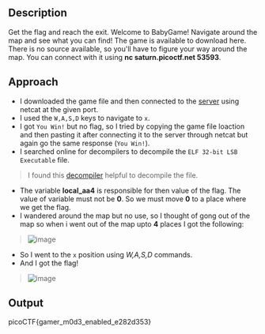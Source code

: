 ## Description
Get the flag and reach the exit. Welcome to BabyGame! Navigate around the map and see what you can find! The game is available to download here. There is no source available, so you'll have to figure your way around the map.
You can connect with it using **nc saturn.picoctf.net 53593**.

## Approach
- I downloaded the game file and then connected to the [server](saturn.picoctf.net) using netcat at the given port.
- I used the `W,A,S,D` keys to navigate to `x`.
- I got `You Win!` but no flag, so I tried by copying the game file loaction and then pasting it after connecting it to the server through netcat but again go the same response (`You Win!`).
- I searched online for decompilers to decompile the `ELF 32-bit LSB Executable` file.
> I found this [decompiler](https://dogbolt.org/?id=3b1456fc-43f7-41df-ac31-a4db11e832d2) helpful to decompile the file.
- The variable **local_aa4** is responsible for then value of the flag. The value of variable must not be **0**. So we must move **0** to a place where we get the flag.
- I wandered around the map but no use, so I thought of gong out of the map so when i went out of the map upto **4** places I got the following:
> ![image](https://github.com/pixie-nukes/picoCTF/assets/94845416/9357db00-b156-4696-bf44-e07481610054)
- So I went to the `x` position using *W,A,S,D* commands.
- And I got the flag!
> ![image](https://github.com/pixie-nukes/picoCTF/assets/94845416/c7423a95-a31e-4120-8645-43ceb0bd77ae)

## Output
picoCTF{gamer_m0d3_enabled_e282d353}
